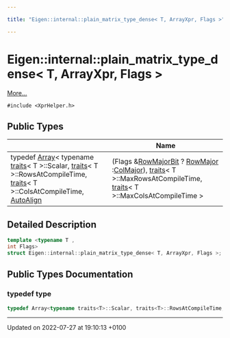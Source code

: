 ```yaml
---

title: "Eigen::internal::plain_matrix_type_dense< T, ArrayXpr, Flags >"

---
```


# Eigen::internal::plain_matrix_type_dense< T, ArrayXpr, Flags >



 [More...](#detailed-description)


`#include <XprHelper.h>`

## Public Types

|                | Name           |
| -------------- | -------------- |
| typedef <a href="http://example.org/classes/classeigen_1_1array/">Array</a>< typename <a href="http://example.org/classes/structeigen_1_1internal_1_1traits/">traits</a>< T >::Scalar, <a href="http://example.org/classes/structeigen_1_1internal_1_1traits/">traits</a>< T >::RowsAtCompileTime, <a href="http://example.org/classes/structeigen_1_1internal_1_1traits/">traits</a>< T >::ColsAtCompileTime, <a href="http://example.org/namespaces/namespaceeigen/#enumvalue-autoalign">AutoAlign</a>|(Flags &<a href="http://example.org/modules/group__flags/#variable-rowmajorbit">RowMajorBit</a> ? <a href="http://example.org/namespaces/namespaceeigen/#enumvalue-rowmajor">RowMajor</a> :<a href="http://example.org/namespaces/namespaceeigen/#enumvalue-colmajor">ColMajor</a>), <a href="http://example.org/classes/structeigen_1_1internal_1_1traits/">traits</a>< T >::MaxRowsAtCompileTime, <a href="http://example.org/classes/structeigen_1_1internal_1_1traits/">traits</a>< T >::MaxColsAtCompileTime > | **[type](http://example.org/classes/structeigen_1_1internal_1_1plain__matrix__type__dense_3_01t_00_01arrayxpr_00_01flags_01_4/#typedef-type)**  |

## Detailed Description

```cpp
template <typename T ,
int Flags>
struct Eigen::internal::plain_matrix_type_dense< T, ArrayXpr, Flags >;
```

## Public Types Documentation

### typedef type

```cpp
typedef Array<typename traits<T>::Scalar, traits<T>::RowsAtCompileTime, traits<T>::ColsAtCompileTime, AutoAlign | (Flags&RowMajorBit ? RowMajor : ColMajor), traits<T>::MaxRowsAtCompileTime, traits<T>::MaxColsAtCompileTime > Eigen::internal::plain_matrix_type_dense< T, ArrayXpr, Flags >::type;
```


-------------------------------

Updated on 2022-07-27 at 19:10:13 +0100